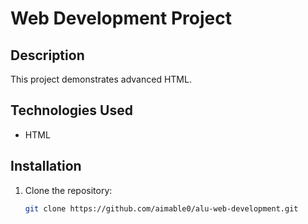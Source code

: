 # Web Development Project

## Description
This project demonstrates advanced HTML.

## Technologies Used
- HTML

## Installation
1. Clone the repository:
   ```bash
   git clone https://github.com/aimable0/alu-web-development.git
